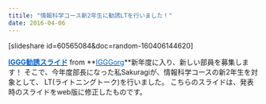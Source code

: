 ```yaml
---
titile: "情報科学コース新2年生に勧誘LTを行いました！"
date: 2016-04-06
---
```


[slideshare id=60565084&doc=random-160406144620]

[<span style="color: #0066cc;">**IGGG勧誘スライド**</span>](http://www.slideshare.net/IGGGorg/iggg2016-web "IGGG勧誘スライド") from **[<span style="color: #0066cc;">IGGGorg</span>](http://www.slideshare.net/IGGGorg)**新年度に入り、新しい部員を募集します！
そこで、今年度部長になった私Sakuragiが、情報科学コースの新2年生を対象として、
LT(ライトニングトーク)を行いました。
こちらのスライドは、発表時のスライドをweb版に修正したものです。